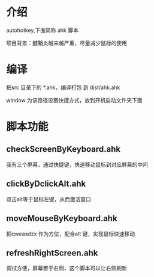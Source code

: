# 介绍
autohotkey,下面简称 ahk 脚本

项目背景：腱鞘炎越来越严重，尽量减少鼠标的使用

# 编译
把src 目录下的 *.ahk，编译打包 到 dist/ahk.ahk

window 为该路径设置快捷方式，放到开机启动文件夹下面

# 脚本功能
## checkScreenByKeyboard.ahk  
我有三个屏幕，通过快捷键，快速移动鼠标到对应屏幕的中间

## clickByDclickAlt.ahk  
双击alt等于鼠标左键，从而激活窗口

## moveMouseByKeyboard.ahk  
把qweasdzx 作为方位，配合alt 键，实现鼠标快速移动

## refreshRightScreen.ahk
调试方便，屏幕置于右侧，这个脚本可以让右侧刷新